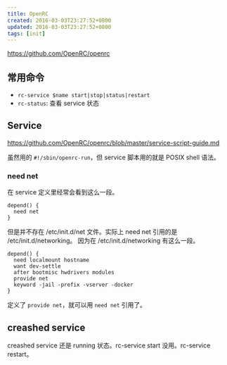 ```yaml
---
title: OpenRC
created: 2016-03-03T23:27:52+0800
updated: 2016-03-03T23:27:52+0800
tags: [init]
---
```



https://github.com/OpenRC/openrc

## 常用命令

- `rc-service $name start|stop|status|restart`
- `rc-status`: 查看 service 状态

## Service

https://github.com/OpenRC/openrc/blob/master/service-script-guide.md

虽然用的 `#!/sbin/openrc-run`，但 service 脚本用的就是 POSIX shell 语法。

### need net

在 service 定义里经常会看到这么一段。

```
depend() {
  need net
}
```

但是并不存在 /etc/init.d/net 文件。实际上 need net 引用的是 /etc/init.d/networking。
因为在 /etc/init.d/networking 有这么一段。

```
depend() {
  need localmount hostname
  want dev-settle
  after bootmisc hwdrivers modules
  provide net
  keyword -jail -prefix -vserver -docker
}
```

定义了 `provide net`，就可以用 `need net` 引用了。

## creashed service

creashed service 还是 running 状态。rc-service start 没用。rc-service restart。
